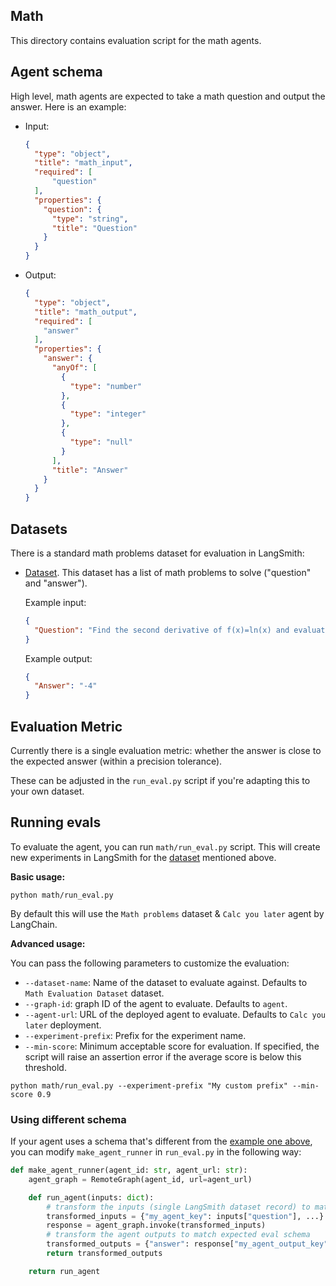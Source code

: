 ## Math

This directory contains evaluation script for the math agents.

## Agent schema

High level, math agents are expected to take a math question and output the answer. Here is an example:

- Input:

    ```json
    {
      "type": "object",
      "title": "math_input",
      "required": [
          "question"
      ],
      "properties": {
        "question": {
          "type": "string",
          "title": "Question"
        }
      }
    }
    ```

- Output:

    ```json
    {
      "type": "object",
      "title": "math_output",
      "required": [
        "answer"
      ],
      "properties": {
        "answer": {
          "anyOf": [
            {
              "type": "number"
            },
            {
              "type": "integer"
            },
            {
              "type": "null"
            }
          ],
          "title": "Answer"
        }
      }
    }
    ```


## Datasets

There is a standard math problems dataset for evaluation in LangSmith:

- [Dataset](https://smith.langchain.com/public/e0993f2f-c055-4446-afc2-e52da6a4dda0/d). This dataset has a list of math problems to solve ("question" and "answer").

  Example input:
  ```json
  {
    "Question": "Find the second derivative of f(x)=ln(x) and evaluate it at x=0.5."
  }
  ```

  Example output:

  ```json
  {
    "Answer": "-4"
  }
  ```

## Evaluation Metric

Currently there is a single evaluation metric: whether the answer is close to the expected answer (within a precision tolerance).

These can be adjusted in the `run_eval.py` script if you're adapting this to your own dataset.

## Running evals

To evaluate the agent, you can run `math/run_eval.py` script. This will create new experiments in LangSmith for the [dataset](#datasets) mentioned above.

**Basic usage:**

```shell
python math/run_eval.py
```

By default this will use the `Math problems` dataset & `Calc you later` agent by LangChain.

**Advanced usage:**

You can pass the following parameters to customize the evaluation:

- `--dataset-name`: Name of the dataset to evaluate against. Defaults to `Math Evaluation Dataset` dataset.
- `--graph-id`: graph ID of the agent to evaluate. Defaults to `agent`.
- `--agent-url`: URL of the deployed agent to evaluate. Defaults to `Calc you later` deployment.
- `--experiment-prefix`: Prefix for the experiment name.
- `--min-score`: Minimum acceptable score for evaluation. If specified, the script will raise an assertion error if the average score is below this threshold.

```shell
python math/run_eval.py --experiment-prefix "My custom prefix" --min-score 0.9
```

### Using different schema

If your agent uses a schema that's different from the [example one above](#agent-schema), you can modify `make_agent_runner` in `run_eval.py` in the following way:

```python
def make_agent_runner(agent_id: str, agent_url: str):
    agent_graph = RemoteGraph(agent_id, url=agent_url)

    def run_agent(inputs: dict):
        # transform the inputs (single LangSmith dataset record) to match the agent's schema
        transformed_inputs = {"my_agent_key": inputs["question"], ...}
        response = agent_graph.invoke(transformed_inputs)
        # transform the agent outputs to match expected eval schema
        transformed_outputs = {"answer": response["my_agent_output_key"]}
        return transformed_outputs

    return run_agent
```